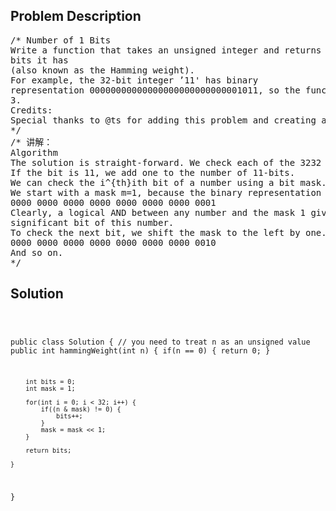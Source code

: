 <!--
<style>
  body { font-family: Arial, sans-serif; }
  .container { max-width: 100%; margin: 0 auto; padding: 10px; }
  .comment-block { max-width: 30%; background-color: #f9f9f9; padding: 10px; border-left: 5px solid #ccc; overflow-wrap: break-word; white-space: pre-wrap; }
  .code-block { background-color: #f4f4f4; padding: 10px; border: 1px solid #ddd; overflow-wrap: break-word; white-space: pre-wrap; }
</style>
-->

<div class='container'>
<h2>Problem Description</h2>
<div class='comment-block'>
<pre>
/* Number of 1 Bits
Write a function that takes an unsigned integer and returns the number of ’1'
bits it has
(also known as the Hamming weight).
For example, the 32-bit integer ’11' has binary
representation 00000000000000000000000000001011, so the function should return
3.
Credits:
Special thanks to @ts for adding this problem and creating all test cases.
*/
/* 讲解：
Algorithm
The solution is straight-forward. We check each of the 3232 bits of the number.
If the bit is 11, we add one to the number of 11-bits.
We can check the i^{th}ith bit of a number using a bit mask.
We start with a mask m=1, because the binary representation of 1 is,
0000 0000 0000 0000 0000 0000 0000 0001
Clearly, a logical AND between any number and the mask 1 gives us the least
significant bit of this number.
To check the next bit, we shift the mask to the left by one.
0000 0000 0000 0000 0000 0000 0000 0010
And so on.
*/
</pre>
</div>

<h2>Solution</h2>
<div class='code-block'>
<pre><code class='language-java'>


public class Solution {
    // you need to treat n as an unsigned value
    public int hammingWeight(int n) {
        if(n == 0) {
            return 0;
        }
        
        int bits = 0;
        int mask = 1;
        
        for(int i = 0; i < 32; i++) {
            if((n & mask) != 0) {
                bits++;
            }
            mask = mask << 1;
        }
        
        return bits;
    
    }
}</code></pre>
</div>
</div>
